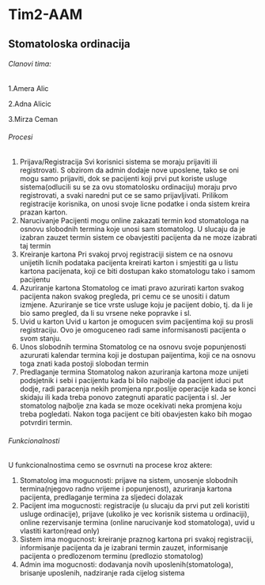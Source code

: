 # Tim2-AAM

## Stomatoloska ordinacija

###### Clanovi tima:

1.Amera Alic

2.Adna Alicic

3.Mirza Ceman

###### Procesi
1. Prijava/Registracija
Svi korisnici sistema se moraju prijaviti ili registrovati. S obzirom da admin dodaje nove uposlene, tako se oni mogu samo prijaviti, dok se pacijenti koji prvi put koriste usluge sistema(odlucili su se za ovu stomatolosku ordinaciju) moraju prvo registrovati, a svaki naredni put ce se samo prijavljivati. Prilikom registracije korisnika, on unosi svoje licne podatke i onda sistem kreira prazan karton.
2. Narucivanje
Pacijenti mogu online zakazati termin kod stomatologa na osnovu slobodnih termina koje unosi sam stomatolog. U slucaju da je izabran zauzet termin sistem ce obavjestiti pacijenta da ne moze izabrati taj termin
3. Kreiranje kartona
Pri svakoj prvoj registraciji sistem ce na osnovu unijetih licnih podataka pacijenta kreirati karton i smjestiti ga u listu kartona pacijenata, koji ce biti dostupan kako stomatologu tako i samom pacijentu
4. Azuriranje kartona
Stomatolog ce imati pravo azurirati karton svakog pacijenta nakon svakog pregleda, pri cemu ce se unositi i datum izmjene. Azuriranje se tice vrste usluge koju je pacijent dobio, tj. da li je bio samo pregled, da li su vrsene neke popravke i sl.
5. Uvid u karton
Uvid u karton je omogucen svim pacijentima koji su prosli registraciju. Ovo je omoguceneo radi same informisanosti pacijenta o svom stanju.
6. Unos slobodnih termina
Stomatolog ce na osnovu svoje popunjenosti azururati kalendar termina koji je dostupan paijentima, koji ce na osnovu toga znati kada postoji slobodan termin
7. Predlaganje termina
Stomatolog nakon azuriranja kartona moze unijeti podsjetnik i sebi i pacijentu kada bi bilo najbolje da pacijent iduci put dodje, radi paracenja nekih promjena npr.poslije operacije kada se konci skidaju ili kada treba ponovo zategnuti aparatic pacijenta i sl. Jer stomatolog najbolje zna kada se moze ocekivati neka promjena koju treba pogledati. Nakon toga pacijent ce biti obavjesten kako bih mogao potvrdiri termin. 

###### Funkcionalnosti
U funkcionalnostima cemo se osvrnuti na procese kroz aktere: 
1. Stomatolog ima mogucnosti: 
prijave na sistem, unosenje slobodnih termina(njegovo radno vrijeme i popunjenost), azuriranja kartona pacijenta, predlaganje termina za sljedeci dolazak
2. Pacijent ima mogucnosti: 
registracije (u slucaju da prvi put zeli koristiti usluge ordinacije), prijave (ukoliko je vec korisnik sistema u ordinaciji), online rezervisanje termina (online narucivanje kod stomatologa), uvid u vlastiti karton(read only)
3. Sistem ima mogucnost: 
kreiranje praznog kartona pri svakoj registraciji, informisanje pacijenta da je izabrani termin zauzet, informisanje pacijenta o predlozenom terminu (predlozio stomatolog)
4. Admin ima mogucnosti: 
dodavanja novih uposlenih(stomatologa), brisanje uposlenih, nadziranje rada cijelog sistema 



